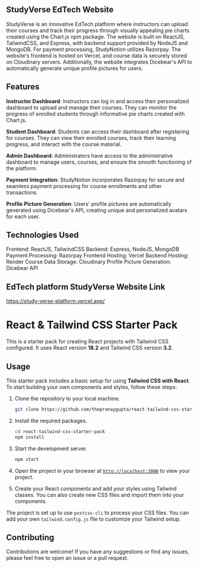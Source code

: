 ## StudyVerse EdTech Website
StudyVerse is an innovative EdTech platform where instructors can upload their courses and track their progress through visually appealing pie charts created using the Chart.js npm package. The website is built on ReactJS, TailwindCSS, and Express, with backend support provided by NodeJS and MongoDB. For payment processing, StudyNotion utilizes Razorpay. The website's frontend is hosted on Vercel, and course data is securely stored on Cloudinary servers. Additionally, the website integrates Dicebear's API to automatically generate unique profile pictures for users.

## Features
**Instructor Dashboard**: Instructors can log in and access their personalized dashboard to upload and manage their courses. They can monitor the progress of enrolled students through informative pie charts created with Chart.js.

**Student Dashboard**: Students can access their dashboard after registering for courses. They can view their enrolled courses, track their learning progress, and interact with the course material.

**Admin Dashboard**: Administrators have access to the administrative dashboard to manage users, courses, and ensure the smooth functioning of the platform.

**Payment Integration**: StudyNotion incorporates Razorpay for secure and seamless payment processing for course enrollments and other transactions.

**Profile Picture Generation**: Users' profile pictures are automatically generated using Dicebear's API, creating unique and personalized avatars for each user.

## Technologies Used
Frontend: ReactJS, TailwindCSS
Backend: Express, NodeJS, MongoDB
Payment Processing: Razorpay
Frontend Hosting: Vercel
Backend Hosting: Render
Course Data Storage: Cloudinary
Profile Picture Generation: Dicebear API

## EdTech platform StudyVerse Website Link 
https://study-verse-platform.vercel.app/

# React & Tailwind CSS Starter Pack

This is a starter pack for creating React projects with Tailwind CSS configured. It uses React version **18.2** and Tailwind CSS version **3.2**.

## Usage

This starter pack includes a basic setup for using **Tailwind CSS with React**. To start building your own components and styles, follow these steps:

1. Clone the repository to your local machine.
    ```sh
    git clone https://github.com/thepranaygupta/react-tailwind-css-starter-pack.git
    ```

1. Install the required packages.
    ```sh
    cd react-tailwind-css-starter-pack
    npm install
    ```

1. Start the development server.
    ```sh
    npm start
    ```
1. Open the project in your browser at [`http://localhost:3000`](http://localhost:3000) to view your project.
1. Create your React components and add your styles using Tailwind classes. You can also create new CSS files and import them into your components.

The project is set up to use `postcss-cli` to process your CSS files. You can add your own `tailwind.config.js` file to customize your Tailwind setup.

## Contributing

Contributions are welcome! If you have any suggestions or find any issues, please feel free to open an issue or a pull request.
